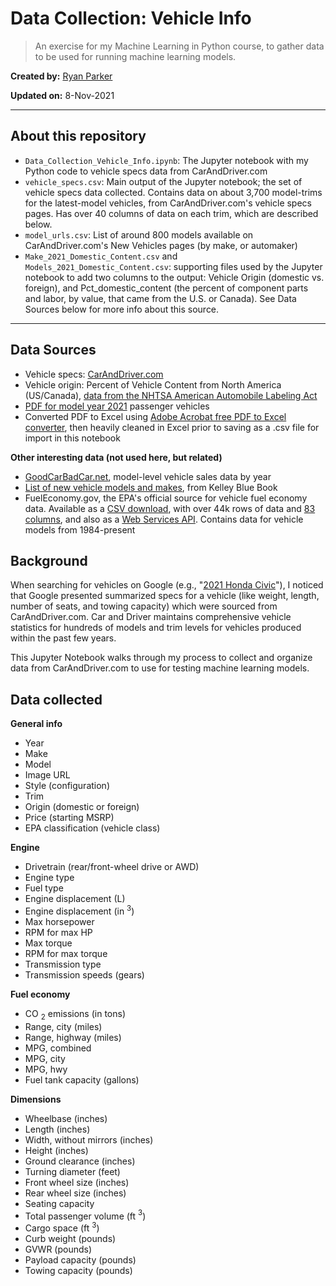 # Data Collection: Vehicle Info
> An exercise for my Machine Learning in Python course, to gather data to be used for running machine learning models. 

**Created by:** [Ryan Parker](https://github.com/rparkr)

**Updated on:** 8-Nov-2021

---

## About this repository
* `Data_Collection_Vehicle_Info.ipynb`: The Jupyter notebook with my Python code to vehicle specs data from CarAndDriver.com
* `vehicle_specs.csv`: Main output of the Jupyter notebook; the set of vehicle specs data collected. Contains data on about 3,700 model-trims for the latest-model vehicles, from CarAndDriver.com's vehicle specs pages. Has over 40 columns of data on each trim, which are described below.
* `model_urls.csv`: List of around 800 models available on CarAndDriver.com's New Vehicles pages (by make, or automaker)
* `Make_2021_Domestic_Content.csv` and `Models_2021_Domestic_Content.csv`: supporting files used by the Jupyter notebook to add two columns to the output: Vehicle Origin (domestic vs. foreign), and Pct_domestic_content (the percent of component parts and labor, by value, that came from the U.S. or Canada). See Data Sources below for more info about this source.

---

## Data Sources
* Vehicle specs: [CarAndDriver.com](https://www.caranddriver.com/volkswagen/atlas/specs/2021/volkswagen_atlas_volkswagen-atlas_2021/417662)
* Vehicle origin: Percent of Vehicle Content from North America (US/Canada), [data from the NHTSA American Automobile Labeling Act](https://www.nhtsa.gov/part-583-american-automobile-labeling-act-reports)
 * [PDF for model year 2021](https://www.nhtsa.gov/sites/nhtsa.gov/files/2021-06/MY2021-AALA-Alphabetical-6-30-21.pdf) passenger vehicles
 * Converted PDF to Excel using [Adobe Acrobat free PDF to Excel converter](https://www.adobe.com/acrobat/online/pdf-to-excel.html), then heavily cleaned in Excel prior to saving as a .csv file for import in this notebook

**Other interesting data (not used here, but related)**
* [GoodCarBadCar.net](https://www.goodcarbadcar.net/2021-us-vehicle-sales-figures-by-model/), model-level vehicle sales data by year
* [List of new vehicle models and makes](https://www.kbb.com/car-make-model-list/new/view-all/make/), from Kelley Blue Book
* FuelEconomy.gov, the EPA's official source for vehicle fuel economy data. Available as a [CSV download](https://www.fueleconomy.gov/feg/download.shtml), with over 44k rows of data and [83 columns](https://www.fueleconomy.gov/feg/ws/index.shtml#vehicle), and also as a [Web Services API](https://www.fueleconomy.gov/feg/ws/index.shtml). Contains data for vehicle models from 1984-present

## Background
When searching for vehicles on Google (e.g., "[2021 Honda Civic](https://www.google.com/search?q=2021+honda+civic)"), I noticed that Google presented summarized specs for a vehicle (like weight, length, number of seats, and towing capacity) which were sourced from CarAndDriver.com. Car and Driver maintains comprehensive vehicle statistics for hundreds of models and trim levels for vehicles produced within the past few years.

This Jupyter Notebook walks through my process to collect and organize data from CarAndDriver.com to use for testing machine learning models.

## Data collected
**General info**
* Year
* Make
* Model
* Image URL
* Style (configuration)
* Trim
* Origin (domestic or foreign)
* Price (starting MSRP)
* EPA classification (vehicle class)

**Engine**

* Drivetrain (rear/front-wheel drive or AWD)
* Engine type
* Fuel type
* Engine displacement (L)
* Engine displacement (in $^3$)
* Max horsepower
* RPM for max HP
* Max torque
* RPM for max torque
* Transmission type
* Transmission speeds (gears)

**Fuel economy**

* CO $_2$ emissions (in tons)
* Range, city (miles)
* Range, highway (miles)
* MPG, combined
* MPG, city
* MPG, hwy
* Fuel tank capacity (gallons)

**Dimensions**

* Wheelbase (inches)
* Length (inches)
* Width, without mirrors (inches)
* Height (inches) 
* Ground clearance (inches)
* Turning diameter (feet)
* Front wheel size (inches)
* Rear wheel size (inches)
* Seating capacity
* Total passenger volume (ft $^3$)
* Cargo space (ft $^3$)
* Curb weight (pounds)
* GVWR (pounds)
* Payload capacity (pounds)
* Towing capacity (pounds)
